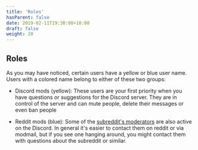 ```yaml
---
title: 'Roles'
hasParent: false
date: 2019-02-11T19:30:08+10:00
draft: false
weight: 20
---
```


## Roles

As you may have noticed, certain users have a yellow or blue user name. Users with a colored name belong to either of these two groups:

- Discord mods (yellow): These users are your first priority when you have questions or suggestions for the Discord server. They are in control of the server and can mute people, delete their messages or even ban people

- Reddit mods (blue): Some of the [subreddit's moderators](https://www.reddit.com/r/stlouisblues/about/moderators) are also active on the Discord. In general it's easier to contact them on reddit or via modmail, but if you see one hanging around, you might contact them with questions about the subreddit or similar.